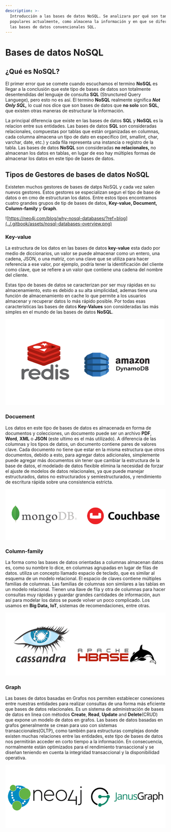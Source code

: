 ```yaml
---
description: >-
  Introducción a las bases de datos NoSQL. Se analizara por qué son tan
  populares actualmente, como almacena la información y en que se diferencian de
  las bases de datos convencionales SQL.
---
```


# Bases de datos NoSQL

## ¿Qué es NoSQL?

El primer error que se comete cuando escuchamos el termino **NoSQL** es llegar a la conclusión que este tipo de bases de datos son totalmente desentendidas del lenguaje de consulta **SQL** \(Strunctured Query Languege\), pero esto no es así. El termino **NoSQL** realmente significa _**Not Only SQL,**_ lo cual nos dice que son bases de datos que **no solo** son **SQL**, que existen otras maneras de estructurar la información.

La principal diferencia que existe en las bases de datos **SQL** y **NoSQL** es la relacion entre sus entidades. Las bases de datos **SQL** son consideradas relacionales, compuestas por tablas que están organizadas en columnas, cada columna almacena un tipo de dato en especifico \(int, smallint, char, varchar, date, etc.\) y cada fila representa una instancia o registro de la tabla. Las bases de datos **NoSQL** son consideradas **no relacionales,** no almacenan los datos en tablas, en lugar de eso hay múltiples formas de almacenar los datos en este tipo de bases de datos.

## Tipos de Gestores de bases de datos NoSQL

Existeten muchos gestores de bases de datps NoSQL y cada vez salen nuevos gestores. Estos gestores se especializan segun el tipo de base de datos o en cmo de estructuran los datos. Entre estos tipos encontramos cuatro grandes grupos de tip de bases de datos,  **Key-value, Document, Column-family** y **Graph**.

![https://neo4j.com/blog/why-nosql-databases/?ref=blog](../.gitbook/assets/nosql-databases-overview.png)

### Key-value

La estructura de los datos en las bases de datos **key-value** esta dado por medio de diccionarios, un valor se puede almacenar como un entero, una cadena, JSON, o una matriz, con una clave que se utiliza para hacer referencia a ese valor, por ejemplo, podría tener la identificación del cliente como clave, que se refiere a un valor que contiene una cadena del nombre del cliente.

Estas tipo de bases de datos se caracterizan por ser muy rápidas en su almacenamiento, esto es debido a su alta simplicidad, ademas tiene una función de almacenamiento en cache lo que permite a los usuarios almacenar y recuperar datos lo más rápido posible. Por todas esas características las bases de datos **Key-Values** son consideradas las más simples en el mundo de las bases de datos **NoSQL**.

![](../.gitbook/assets/ke-value-dbs.png)

### Docuement

Los datos en este tipo de bases de datos es almacenada en forma de documentos y colecciones, un documento puede ser un archivo **PDF**, **Word**, **XML** o **JSON** \(este ultimo es el más utilizado\). A diferencia de las columnas y los tipos de datos, un documento contiene pares de valores clave. Cada documento no tiene que estar en la misma estructura que otros documentos, debido a esto, para agregar datos adicionales, simplemente puede agregar más documentos sin tener que cambiar la estructura de la base de datos, el modelado de datos flexible elimina la necesidad de forzar el ajuste de modelos de datos relacionales, ya que puede manejar estructurados, datos no estructurados y semiestructurados, y rendimiento de escritura rápida sobre una consistencia estricta.

![](../.gitbook/assets/document-db.png)

### Column-family

La forma como las bases de datos orientadas a columnas almacenan datos es, como su nombre lo dice, en columnas agrupadas en lugar de filas de datos. utiliza un concepto llamado espacio de teclado, que es similar al esquema de un modelo relacional. El espacio de claves contiene múltiples familias de columnas. Las familias de columnas son similares a las tablas en un modelo relacional. Tienen una llave de fila y otra de columnas para hacer consultas muy rápidas y guardar grandes cantidades de información, aun así para modelar los datos se puede volver un poco complicado. Los usamos en **Big Data,** **IoT**, sistemas de recomendaciones, entre otras.

![](../.gitbook/assets/column-db.png)

### Graph

Las bases de datos basadas en Grafos nos permiten establecer conexiones entre nuestras entidades para realizar consultas de una forma más eficiente que bases de datos relacionales. Es un sistema de administración de bases de datos en linea con métodos **Create**, **Read**, **Update** and **Delete**\(CRUD\) que expone un modelo de datos en grafos. Las bases de datos basadas en grafos generalmente se crean para uso con sistemas transaccionales\(OLTP\), como también para estructuras complejas donde existen muchas relaciones entre las entidades, este tipo de bases de datos nos permitirán acceder en corto tiempo a la información. En consecuencia, normalmente están optimizados para el rendimiento transaccional y se diseñan teniendo en cuenta la integridad transaccional y la disponibilidad operativa.

![](../.gitbook/assets/graph-db.png)

